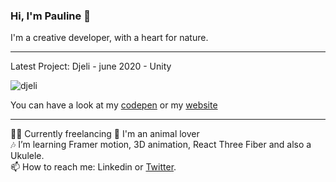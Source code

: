 ### Hi, I'm Pauline 👋

I'm a creative developer, with a heart for nature.
____

Latest Project: Djeli - june 2020 - Unity 

![djeli](https://github.com/PaulineStich/PaulineStich/blob/master/vallee_capture.gif)

You can have a look at my [codepen](https://codepen.io/popoo/pens/showcase) or my [website](http://www.popo.works)

____

👩‍🌴 Currently freelancing 
🦜 I'm an animal lover   
🎶 I’m learning Framer motion, 3D animation, React Three Fiber and also a Ukulele.       
📫 How to reach me: Linkedin or [Twitter](https://twitter.com/PaulineStich).            
